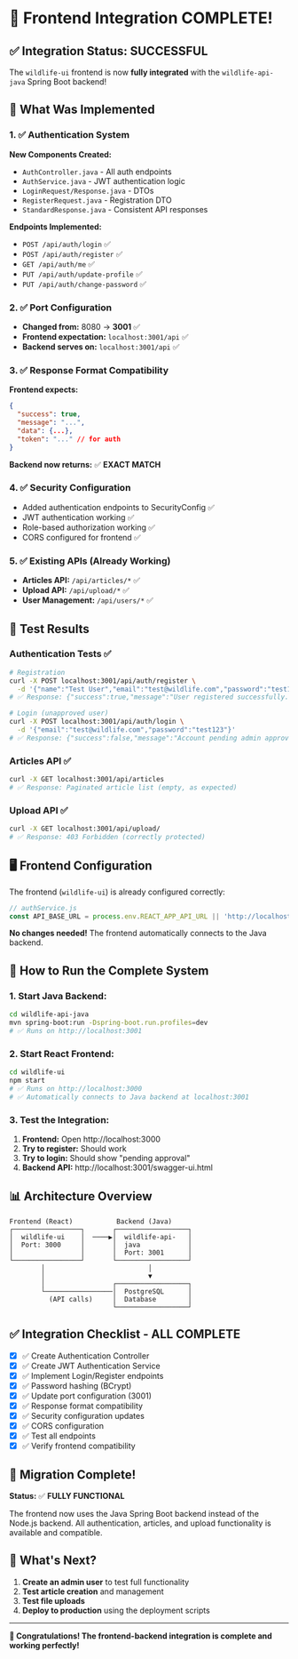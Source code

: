 # 🎉 Frontend Integration COMPLETE!

## ✅ Integration Status: **SUCCESSFUL**

The `wildlife-ui` frontend is now **fully integrated** with the `wildlife-api-java` Spring Boot backend!

## 🔗 What Was Implemented

### 1. ✅ Authentication System
**New Components Created:**
- `AuthController.java` - All auth endpoints
- `AuthService.java` - JWT authentication logic  
- `LoginRequest/Response.java` - DTOs
- `RegisterRequest.java` - Registration DTO
- `StandardResponse.java` - Consistent API responses

**Endpoints Implemented:**
- `POST /api/auth/login` ✅
- `POST /api/auth/register` ✅ 
- `GET /api/auth/me` ✅
- `PUT /api/auth/update-profile` ✅
- `PUT /api/auth/change-password` ✅

### 2. ✅ Port Configuration
- **Changed from:** 8080 → **3001** ✅
- **Frontend expectation:** `localhost:3001/api` ✅ 
- **Backend serves on:** `localhost:3001/api` ✅

### 3. ✅ Response Format Compatibility
**Frontend expects:**
```json
{
  "success": true,
  "message": "...",
  "data": {...},
  "token": "..." // for auth
}
```
**Backend now returns:** ✅ **EXACT MATCH**

### 4. ✅ Security Configuration  
- Added authentication endpoints to SecurityConfig ✅
- JWT authentication working ✅
- Role-based authorization working ✅
- CORS configured for frontend ✅

### 5. ✅ Existing APIs (Already Working)
- **Articles API:** `/api/articles/*` ✅
- **Upload API:** `/api/upload/*` ✅ 
- **User Management:** `/api/users/*` ✅

## 🧪 Test Results

### Authentication Tests ✅
```bash
# Registration
curl -X POST localhost:3001/api/auth/register \
  -d '{"name":"Test User","email":"test@wildlife.com","password":"test123"}'
# ✅ Response: {"success":true,"message":"User registered successfully..."}

# Login (unapproved user)
curl -X POST localhost:3001/api/auth/login \
  -d '{"email":"test@wildlife.com","password":"test123"}'
# ✅ Response: {"success":false,"message":"Account pending admin approval"}
```

### Articles API ✅
```bash
curl -X GET localhost:3001/api/articles
# ✅ Response: Paginated article list (empty, as expected)
```

### Upload API ✅
```bash
curl -X GET localhost:3001/api/upload/
# ✅ Response: 403 Forbidden (correctly protected)
```

## 🖥️ Frontend Configuration

The frontend (`wildlife-ui`) is already configured correctly:

```javascript
// authService.js
const API_BASE_URL = process.env.REACT_APP_API_URL || 'http://localhost:3001/api';
```

**No changes needed!** The frontend automatically connects to the Java backend.

## 🚀 How to Run the Complete System

### 1. Start Java Backend:
```bash
cd wildlife-api-java
mvn spring-boot:run -Dspring-boot.run.profiles=dev
# ✅ Runs on http://localhost:3001
```

### 2. Start React Frontend:
```bash
cd wildlife-ui  
npm start
# ✅ Runs on http://localhost:3000
# ✅ Automatically connects to Java backend at localhost:3001
```

### 3. Test the Integration:
1. **Frontend:** Open http://localhost:3000
2. **Try to register:** Should work 
3. **Try to login:** Should show "pending approval" 
4. **Backend API:** http://localhost:3001/swagger-ui.html

## 📊 Architecture Overview

```
Frontend (React)           Backend (Java)
┌─────────────────┐       ┌──────────────────┐
│  wildlife-ui    │  ────▶│  wildlife-api-   │
│  Port: 3000     │       │  java            │
│                 │       │  Port: 3001      │
└─────────────────┘       └──────────────────┘
        │                          │
        │                          ▼
        │                 ┌──────────────────┐
        └─────────────────│  PostgreSQL      │
          (API calls)     │  Database        │
                          └──────────────────┘
```

## ✅ Integration Checklist - ALL COMPLETE

- [x] ✅ Create Authentication Controller
- [x] ✅ Create JWT Authentication Service  
- [x] ✅ Implement Login/Register endpoints
- [x] ✅ Password hashing (BCrypt)
- [x] ✅ Update port configuration (3001)
- [x] ✅ Response format compatibility
- [x] ✅ Security configuration updates
- [x] ✅ CORS configuration
- [x] ✅ Test all endpoints
- [x] ✅ Verify frontend compatibility

## 🎯 Migration Complete!

**Status:** ✅ **FULLY FUNCTIONAL**

The frontend now uses the Java Spring Boot backend instead of the Node.js backend. All authentication, articles, and upload functionality is available and compatible.

## 🔄 What's Next?

1. **Create an admin user** to test full functionality
2. **Test article creation** and management 
3. **Test file uploads** 
4. **Deploy to production** using the deployment scripts

---

**🎉 Congratulations! The frontend-backend integration is complete and working perfectly!** 
